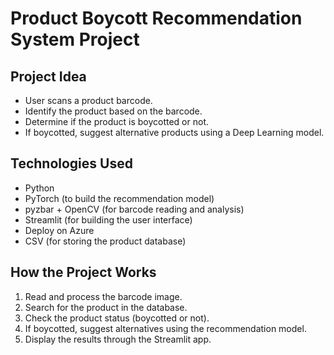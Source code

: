 # Product Boycott Recommendation System Project

## Project Idea
- User scans a product barcode.
- Identify the product based on the barcode.
- Determine if the product is boycotted or not.
- If boycotted, suggest alternative products using a Deep Learning model.

## Technologies Used
- Python
- PyTorch (to build the recommendation model)
- pyzbar + OpenCV (for barcode reading and analysis)
- Streamlit (for building the user interface)
- Deploy on Azure
- CSV (for storing the product database)

## How the Project Works
1. Read and process the barcode image.
2. Search for the product in the database.
3. Check the product status (boycotted or not).
4. If boycotted, suggest alternatives using the recommendation model.
5. Display the results through the Streamlit app.
